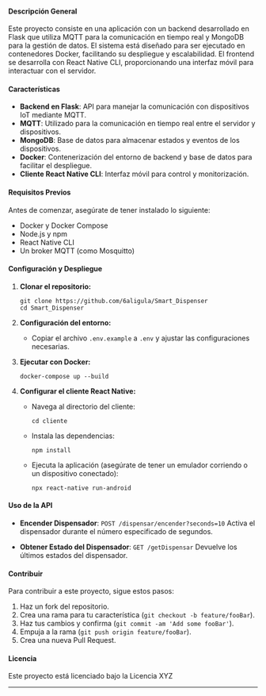 #### Descripción General

Este proyecto consiste en una aplicación con un backend desarrollado en Flask que utiliza MQTT para la comunicación en tiempo real y MongoDB para la gestión de datos. El sistema está diseñado para ser ejecutado en contenedores Docker, facilitando su despliegue y escalabilidad. El frontend se desarrolla con React Native CLI, proporcionando una interfaz móvil para interactuar con el servidor.

#### Características

- **Backend en Flask**: API para manejar la comunicación con dispositivos IoT mediante MQTT.
- **MQTT**: Utilizado para la comunicación en tiempo real entre el servidor y dispositivos.
- **MongoDB**: Base de datos para almacenar estados y eventos de los dispositivos.
- **Docker**: Contenerización del entorno de backend y base de datos para facilitar el despliegue.
- **Cliente React Native CLI**: Interfaz móvil para control y monitorización.

#### Requisitos Previos

Antes de comenzar, asegúrate de tener instalado lo siguiente:
- Docker y Docker Compose
- Node.js y npm
- React Native CLI
- Un broker MQTT (como Mosquitto)

#### Configuración y Despliegue

1. **Clonar el repositorio:**
   ```
   git clone https://github.com/6aligula/Smart_Dispenser
   cd Smart_Dispenser
   ```

2. **Configuración del entorno:**
   - Copiar el archivo `.env.example` a `.env` y ajustar las configuraciones necesarias.

3. **Ejecutar con Docker:**
   ```
   docker-compose up --build
   ```

4. **Configurar el cliente React Native:**
   - Navega al directorio del cliente:
     ```
     cd cliente
     ```
   - Instala las dependencias:
     ```
     npm install
     ```
   - Ejecuta la aplicación (asegúrate de tener un emulador corriendo o un dispositivo conectado):
     ```
     npx react-native run-android
     ```

#### Uso de la API

- **Encender Dispensador**:
  `POST /dispensar/encender?seconds=10`
  Activa el dispensador durante el número especificado de segundos.

- **Obtener Estado del Dispensador**:
  `GET /getDispensar`
  Devuelve los últimos estados del dispensador.

#### Contribuir

Para contribuir a este proyecto, sigue estos pasos:
1. Haz un fork del repositorio.
2. Crea una rama para tu característica (`git checkout -b feature/fooBar`).
3. Haz tus cambios y confirma (`git commit -am 'Add some fooBar'`).
4. Empuja a la rama (`git push origin feature/fooBar`).
5. Crea una nueva Pull Request.

#### Licencia

Este proyecto está licenciado bajo la Licencia XYZ 

---
